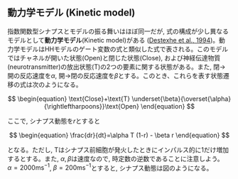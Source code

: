 ## 動力学モデル (Kinetic model)
指数関数型シナプスとモデルの振る舞いはほぼ同一だが, 式の構成が少し異なるモデルとして**動力学モデル**(Kinetic model)がある ([Destexhe et al., 1994](https://link.springer.com/article/10.1007/BF00961734))。動力学モデルはHHモデルのゲート変数の式と類似した式で表される。このモデルではチャネルが開いた状態(Open)と閉じた状態(Close), および神経伝達物質(neurotransmitter)の放出状態(T)の2つの要素に関する状態がある。また, 閉$\to$開の反応速度を$\alpha$, 開$\to$閉の反応速度を$\beta$とする。このとき、これらを表す状態遷移の式は次のようになる。

$$
\begin{equation}
\text{Close}+\text{T}  \underset{\beta}{\overset{\alpha}{\rightleftharpoons}}\text{Open}    
\end{equation}
$$

ここで, シナプス動態を$r$とすると

$$
\begin{equation}
\frac{dr}{dt}=\alpha T (1-r) - \beta r
\end{equation}
$$

となる。ただし, Tはシナプス前細胞が発火したときにインパルス的に1だけ増加するとする。また, $\alpha, \beta$は速度なので, 時定数の逆数であることに注意しよう。 $\alpha=2000 \text{ms}^{-1}$, $\beta=200 \text{ms}^{-1}$とすると, シナプス動態は図のようになる。